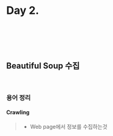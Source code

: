 # Day 2.
<br/>

<br/><br/>

## Beautiful Soup 수집
<br/>

### 용어 정리
#### Crawling
> * Web page에서 정보를 수집하는것
